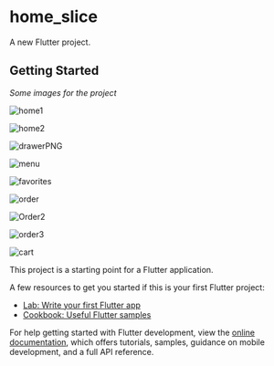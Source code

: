 # home_slice


A new Flutter project.

## Getting Started

*Some images for the project*


![home1](https://github.com/mohamedhosny21/e_commerce_app/assets/96444914/ad549bd4-24d1-45fe-8e0d-3074db1da221) 


![home2](https://github.com/mohamedhosny21/e_commerce_app/assets/96444914/d70646c4-a895-4be2-909e-fd50bfcc5609)  


![drawerPNG](https://github.com/mohamedhosny21/e_commerce_app/assets/96444914/fbf23588-3842-400d-a871-60e7c700e1e2)


![menu](https://github.com/mohamedhosny21/e_commerce_app/assets/96444914/fcbcfc6e-5d3c-4384-9b87-adbcaf6a6de9)


![favorites](https://github.com/mohamedhosny21/e_commerce_app/assets/96444914/137df7ee-ceb1-4180-b67d-5b51cf5122dc)


![order](https://github.com/mohamedhosny21/e_commerce_app/assets/96444914/6f6347c6-32de-44e5-96a5-3053ae1a92b0)


![Order2](https://github.com/mohamedhosny21/e_commerce_app/assets/96444914/fedd14ee-5946-4781-9a94-0674c747d099)


![order3](https://github.com/mohamedhosny21/e_commerce_app/assets/96444914/7dd2583f-4a0d-425a-b260-4c92aec6da06)


![cart](https://github.com/mohamedhosny21/e_commerce_app/assets/96444914/f6f7d829-8fdc-4668-b708-751ae86aa7f9)

This project is a starting point for a Flutter application.

A few resources to get you started if this is your first Flutter project:

- [Lab: Write your first Flutter app](https://docs.flutter.dev/get-started/codelab)
- [Cookbook: Useful Flutter samples](https://docs.flutter.dev/cookbook)

For help getting started with Flutter development, view the
[online documentation](https://docs.flutter.dev/), which offers tutorials,
samples, guidance on mobile development, and a full API reference.
